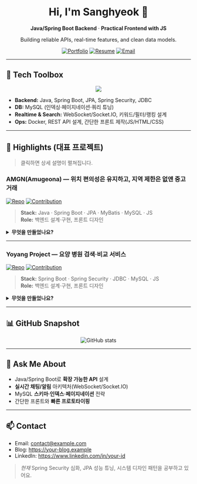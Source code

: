<!-- 헤더 / 인트로 -->
<div align="center">

# Hi, I'm **Sanghyeok** 👋  
**Java/Spring Boot Backend** · **Practical Frontend with JS**

Building reliable APIs, real-time features, and clean data models.

[![Portfolio](https://img.shields.io/badge/Portfolio-visit-111?logo=vercel)](https://your-portfolio.example)
[![Resume](https://img.shields.io/badge/Resume-PDF-0a66c2?logo=readthedocs)](https://your-resume.example)
[![Email](https://img.shields.io/badge/Email-contact%40example.com-ef4444?logo=gmail)](mailto:contact@example.com)

</div>

---

## 🔧 Tech Toolbox
<p align="center">
  <img src="https://skillicons.dev/icons?i=java,spring,mysql,js,html,css,docker,git,postman,idea,vscode&perline=11" />
</p>

- **Backend:** Java, Spring Boot, JPA, Spring Security, JDBC  
- **DB:** MySQL (인덱싱·페이지네이션·쿼리 튜닝)  
- **Realtime & Search:** WebSocket/Socket.IO, 키워드/필터/랭킹 설계  
- **Ops:** Docker, REST API 설계, 간단한 프론트 제작(JS/HTML/CSS)

---

## 🚀 Highlights (대표 프로젝트)
> 클릭하면 상세 설명이 펼쳐집니다.

### AMGN(Amugeona) — 위치 편의성은 유지하고, 지역 제한은 없앤 중고거래
[![Repo](https://img.shields.io/badge/Repo-AMGN-111?logo=github)](https://github.com/torye2/AMGN)
[![Contribution](https://img.shields.io/badge/Docs-개인_기여_상세-2563eb)](https://github.com/torye2/AMGN/blob/master/docs/CONTRIBUTION_sanghyeok.md)

> **Stack:** Java · Spring Boot · JPA · MyBatis · MySQL · JS  
> **Role:** 백엔드 설계·구현, 프론트 디자인

<details>
<summary><b>무엇을 만들었나요?</b></summary>

- **웹소켓 채팅** (Socket.IO): 구매자/판매자 매칭 → 방 생성/이동 → 시간대 정렬 메시지
- **판매 순위(랭킹)**: 판매자별 판매건 집계, 홈 Top3 노출
- **지역/카테고리 필터링**: 대→소 분류 path 구조, 지역ID/카테고리ID 조회
- **위치 기반 검색**: Kakao REST API로 사용자 좌표 → 인근 상품 리스트
- **상품 검색/관리/상태 전이**: 공백 제거 키워드 매칭, 수정/삭제, `RESERVED`/`SOLD`
- **위시리스트 & 최근 본 상품**: 사용자ID+상품ID 저장/해제, 상세 진입 히스토리
</details>

---

### Yoyang Project — 요양 병원 검색·비교 서비스
[![Repo](https://img.shields.io/badge/Repo-yoyang--project-111?logo=github)](https://github.com/sanghyeok07/yoyang-project)
[![Contribution](https://img.shields.io/badge/Docs-개인_기여_문서-2563eb)](https://github.com/sanghyeok07/yoyang-project/blob/main/docs/CONTRIBUTION_sanghyeok.md)

> **Stack:** Spring Boot · Spring Security · JDBC · MySQL · JS  
> **Role:** 백엔드 설계·구현, 프론트 디자인

<details>
<summary><b>무엇을 만들었나요?</b></summary>

- **시설찾기**: 지역/프로그램 필터 + 키워드 검색
- **공지사항 & Q&A**: 글ID 조회, 페이지네이션(10개/페이지)
- **시설비교**: 선택된 병원 ID set → 비교 테이블 렌더링
- **카테고리 필터링**: 조건 일치 병원 리스트 조회(지역 + 프로그램)
</details>

---

## 📊 GitHub Snapshot
<div align="center">
  
![GitHub stats](https://github-readme-stats.vercel.app/api?username=sanghyeok07&show_icons=true)
  
</div>

---

## 💬 Ask Me About
- Java/Spring Boot로 **확장 가능한 API** 설계  
- **실시간 채팅/알림** 아키텍처(WebSocket/Socket.IO)  
- MySQL **스키마·인덱스·페이지네이션** 전략  
- 간단한 프론트와 **빠른 프로토타이핑**

---

## 📫 Contact
- Email: contact@example.com  
- Blog: https://your-blog.example  
- LinkedIn: https://www.linkedin.com/in/your-id  

> *현재* Spring Security 심화, JPA 성능 튜닝, 시스템 디자인 패턴을 공부하고 있어요.

